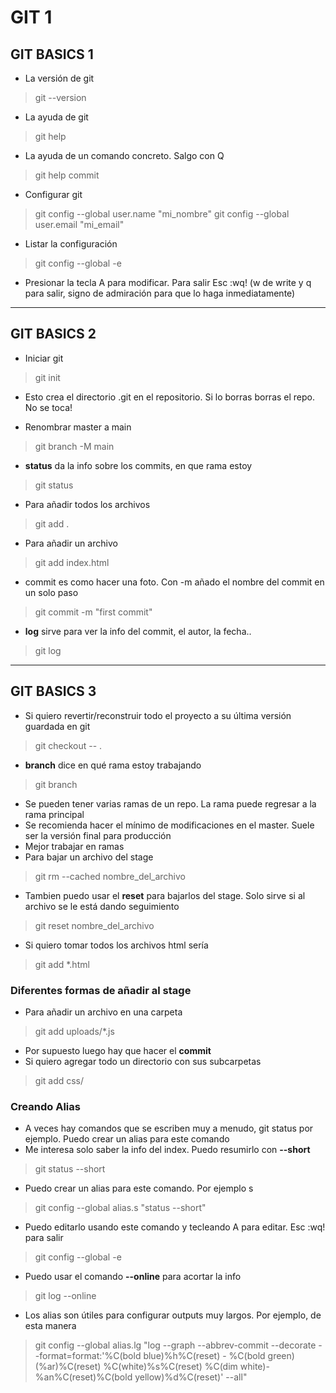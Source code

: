# GIT 1                                                    

## GIT BASICS 1

- La versión de git

> git --version

- La ayuda de git

> git help 

- La ayuda de un comando concreto. Salgo con Q

> git help commit

- Configurar git

> git config --global user.name "mi_nombre"
> git config --global user.email "mi_email"

- Listar la configuración

> git config --global -e

- Presionar la tecla A para modificar. Para salir Esc :wq! (w de write y q para salir, signo de admiración para que lo haga inmediatamente)

----

## GIT BASICS 2

- Iniciar git

> git init

- Esto crea el directorio .git en el repositorio. Si lo borras borras el repo. No se toca!

- Renombrar master a main

> git branch -M main

- **status** da la info sobre los commits, en que rama estoy

> git status

- Para añadir todos los archivos

> git add .

- Para añadir un archivo

> git add index.html

- commit es como hacer una foto. Con -m añado el nombre del commit en un solo paso

> git commit -m "first commit"

- **log** sirve para ver la info del commit, el autor, la fecha..

> git log
----

## GIT BASICS 3

- Si quiero revertir/reconstruir todo el proyecto a su última versión guardada en git

> git checkout -- .

- **branch** dice en qué rama estoy trabajando

> git branch

- Se pueden tener varias ramas de un repo. La rama puede regresar a la rama principal
- Se recomienda hacer el mínimo de modificaciones en el master. Suele ser la versión final para producción
- Mejor trabajar en ramas
- Para bajar un archivo del stage

> git rm --cached nombre_del_archivo

- Tambien puedo usar el **reset** para bajarlos del stage. Solo sirve si al archivo se le está dando seguimiento

> git reset nombre_del_archivo

- Si quiero tomar todos los archivos html sería

> git add *.html

### Diferentes formas de añadir al stage

- Para añadir un archivo en una carpeta

> git add uploads/*.js

- Por supuesto luego hay que hacer el **commit**
- Si quiero agregar todo un directorio con sus subcarpetas

> git add css/

### Creando Alias

- A veces hay comandos que se escriben muy a menudo, git status por ejemplo. Puedo crear un alias para este comando
- Me interesa solo saber la info del index. Puedo resumirlo con **--short**

> git status --short

- Puedo crear un alias para este comando. Por ejemplo s

> git config --global alias.s "status --short"

- Puedo editarlo usando este comando y tecleando A para editar. Esc :wq! para salir

> git config --global -e

- Puedo usar el comando **--online** para acortar la info

> git log --online

- Los alias son útiles para configurar outputs muy largos. Por ejemplo, de esta manera

> git config --global alias.lg "log --graph --abbrev-commit --decorate --format=format:'%C(bold blue)%h%C(reset) - %C(bold green)(%ar)%C(reset) %C(white)%s%C(reset) %C(dim white)- %an%C(reset)%C(bold yellow)%d%C(reset)' --all"





